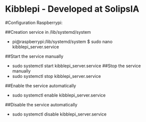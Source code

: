 # Kibblepi - Developed at SolipsIA
#Configuration Raspberrypi:

##Creation service in /lib/systemd/system
+ pi@raspberrypi:/lib/systemd/system $ sudo nano kibblepi_server.service

##Start the service manually
+ sudo systemctl start kibblepi_server.service
##Stop the service manually
+ sudo systemctl stop kibblepi_server.service

##Enable the service automatically
+ sudo systemctl enable kibblepi_server.service

##Disable the service automatically
+ sudo systemctl disable kibblepi_server.service